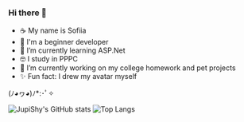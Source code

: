 ### Hi there 👋

- ☕ My name is Sofiia
- 🍄 I'm a beginner developer
- 🌱 I’m currently learning ASP.Net
- 🤓 I study in PPPC
- 🔭 I’m currently working on my college homework and pet projects
- ✨ Fun fact: I drew my avatar myself

(ﾉ◕ヮ◕)ﾉ*:･ﾟ✧

![JupiShy's GitHub stats](https://github-readme-stats.vercel.app/api?username=JupiShy&hide=contribs,prs&theme=tokyonight&rank_icon=github)
![Top Langs](https://github-readme-stats.vercel.app/api/top-langs/?username=JupiShy&layout=compact&theme=radical)
